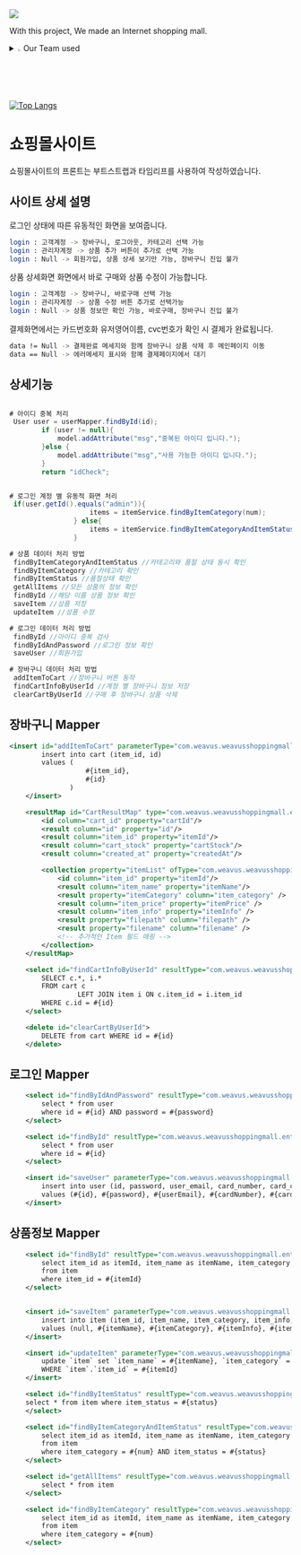 <img src="https://capsule-render.vercel.app/api?type=waving&color=2E64FE&height=150&section=header&text=WEAVUS%20쇼핑몰%20프로젝트&fontSize=25"/>

With this project, We made an Internet shopping mall.

<details>
<summary>
<img src="https://raw.githubusercontent.com/Tarikul-Islam-Anik/Animated-Fluent-Emojis/master/Emojis/Hand%20gestures/Eyes.png" alt="Eyes" width="2%" />Our Team used 
</summary>
  <br>
  
![js](https://img.shields.io/badge/HTML-239120?style=for-the-badge&logo=html5&logoColor=white)
![js](https://img.shields.io/badge/Java-ED8B00?style=for-the-badge&logo=openjdk&logoColor=white) 
![js](https://img.shields.io/badge/CSS-239120?&style=for-the-badge&logo=css3&logoColor=white) 
![js](https://img.shields.io/badge/MySQL-005C84?style=for-the-badge&logo=mysql&logoColor=white) 
![js](https://img.shields.io/badge/springboot-6DB33F?style=for-the-badge&logo=springboot&logoColor=white) 
![js](https://img.shields.io/badge/thymeleaf-005F0F?style=for-the-badge&logo=thymeleaf&logoColor=white)
![js](https://img.shields.io/badge/Bootstrap-563D7C?style=for-the-badge&logo=bootstrap&logoColor=white)

</details>

[![Top Langs](https://github-readme-stats.vercel.app/api/top-langs/?username=JSH95&layout=donut-vertical&exclude_repo=BookRental,TestTranslatorBack,ClassManagement,test_repo,testrepo,weavusmanage)](https://github.com/anuraghazra/github-readme-stats)


# 쇼핑몰사이트

쇼핑몰사이트의 프론트는 부트스트랩과 타임리프를 사용하여 작성하였습니다.

## 사이트 상세 설명

로그인 상태에 따른 유동적인 화면을 보여줍니다.

```bash
login : 고객계정 -> 장바구니, 로그아웃, 카테고리 선택 가능
login : 관리자계정 -> 상품 추가 버튼이 추가로 선택 가능
login : Null -> 회원가입, 상품 상세 보기만 가능, 장바구니 진입 불가
```

상품 상세화면 화면에서 바로 구매와 상품 수정이 가능합니다.

```bash
login : 고객계정 -> 장바구니, 바로구매 선택 가능
login : 관리자계정 -> 상품 수정 버튼 추가로 선택가능
login : Null -> 상품 정보만 확인 가능, 바로구매, 장바구니 진입 불가
```
결제화면에서는 카드번호화 유저영어이름, cvc번호가 확인 시 결제가 완료됩니다.

```bash
data != Null -> 결제완료 메세지와 함께 장바구니 상품 삭제 후 메인페이지 이동
data == Null -> 에러메세지 표시와 함꼐 결제페이지에서 대기
```


## 상세기능

```JAVA

# 아이디 중복 처리
 User user = userMapper.findById(id);
        if (user != null){
            model.addAttribute("msg","중복된 아이디 입니다.");
        }else {
            model.addAttribute("msg","사용 가능한 아이디 입니다.");
        }
        return "idCheck";


# 로그인 계정 별 유동적 화면 처리
 if(user.getId().equals("admin")){
                    items = itemService.findByItemCategory(num);
                } else{
                    items = itemService.findByItemCategoryAndItemStatus(num, "1");
                }

# 상품 데이터 처리 방법
 findByItemCategoryAndItemStatus //카테고리와 품절 상태 동시 확인
 findByItemCategory //카테고리 확인
 findByItemStatus //품절상태 확인
 getAllItems //모든 상품의 정보 확인
 findById //해당 이름 상품 정보 확인
 saveItem //상품 저장
 updateItem //성품 수정

# 로그인 데이터 처리 방법
 findById //아이디 중복 검사
 findByIdAndPassword //로그인 정보 확인
 saveUser //회원가입

# 장바구니 데이터 처리 방법
 addItemToCart //장바구니 버튼 동작
 findCartInfoByUserId //계정 별 장바구니 정보 저장
 clearCartByUserId //구매 후 장바구니 상품 삭제

```
## 장바구니 Mapper

```XML
<insert id="addItemToCart" parameterType="com.weavus.weavusshoppingmall.entity.Cart">
        insert into cart (item_id, id)
        values (
                   #{item_id},
                   #{id}
               )
    </insert>

    <resultMap id="CartResultMap" type="com.weavus.weavusshoppingmall.entity.Cart">
        <id column="cart_id" property="cartId"/>
        <result column="id" property="id"/>
        <result column="item_id" property="itemId"/>
        <result column="cart_stock" property="cartStock"/>
        <result column="created_at" property="createdAt"/>

        <collection property="itemList" ofType="com.weavus.weavusshoppingmall.entity.Item">
            <id column="item_id" property="itemId"/>
            <result column="item_name" property="itemName"/>
            <result property="itemCategory" column="item_category" />
            <result column="item_price" property="itemPrice" />
            <result column="item_info" property="itemInfo" />
            <result property="filepath" column="filepath" />
            <result property="filename" column="filename" />
            <!-- 추가적인 Item 필드 매핑 -->
        </collection>
    </resultMap>

    <select id="findCartInfoByUserId" resultType="com.weavus.weavusshoppingmall.entity.Cart" resultMap="CartResultMap">
        SELECT c.*, i.*
        FROM cart c
                 LEFT JOIN item i ON c.item_id = i.item_id
        WHERE c.id = #{id}
    </select>

    <delete id="clearCartByUserId">
        DELETE from cart WHERE id = #{id}
    </delete>
```

## 로그인 Mapper

```XML
    <select id="findByIdAndPassword" resultType="com.weavus.weavusshoppingmall.entity.User">
        select * from user
        where id = #{id} AND password = #{password}
    </select>

    <select id="findById" resultType="com.weavus.weavusshoppingmall.entity.User">
        select * from user
        where id = #{id}
    </select>

    <insert id="saveUser" parameterType="com.weavus.weavusshoppingmall.entity.User">
        insert into user (id, password, user_email, card_number, card_cvc, user_name, user_en_name, is_active)
        values (#{id}, #{password}, #{userEmail}, #{cardNumber}, #{cardCvc}, #{userName}, #{userEnName}, #{isActive});
    </insert>
```

## 상품정보 Mapper

```XML
    <select id="findById" resultType="com.weavus.weavusshoppingmall.entity.Item">
        select item_id as itemId, item_name as itemName, item_category as       itemCategory, item_info as itemInfo, item_price as itemPrice, item_status as         itemStatus, filepath, filename
        from item
        where item_id = #{itemId}
    </select>


    <insert id="saveItem" parameterType="com.weavus.weavusshoppingmall.entity.Item">
        insert into item (item_id, item_name, item_category, item_info, item_price, item_status, filepath, filename)
        values (null, #{itemName}, #{itemCategory}, #{itemInfo}, #{itemPrice}, #{itemStatus}, #{filepath}, #{filename});
    </insert>

    <insert id="updateItem" parameterType="com.weavus.weavusshoppingmall.entity.Item">
        update `item` set `item_name` = #{itemName}, `item_category` = #{itemCategory}, `item_info` = #{itemInfo}, `item_price` = #{itemPrice}, `item_status` = #{itemStatus}
        WHERE `item`.`item_id` = #{itemId}
    </insert>

    <select id="findByItemStatus" resultType="com.weavus.weavusshoppingmall.entity.Item">
    select * from item where item_status = #{status}
    </select>

    <select id="findByItemCategoryAndItemStatus" resultType="com.weavus.weavusshoppingmall.entity.Item">
        select item_id as itemId, item_name as itemName, item_category as itemCategory, item_info as itemInfo, item_price as itemPrice, item_status as itemStatus, filepath, filename
        from item
        where item_category = #{num} AND item_status = #{status}
    </select>

    <select id="getAllItems" resultType="com.weavus.weavusshoppingmall.entity.Item">
        select * from item
    </select>

    <select id="findByItemCategory" resultType="com.weavus.weavusshoppingmall.entity.Item">
        select item_id as itemId, item_name as itemName, item_category as itemCategory, item_info as itemInfo, item_price as itemPrice, item_status as itemStatus, filepath, filename
        from item
        where item_category = #{num}
    </select>
```
